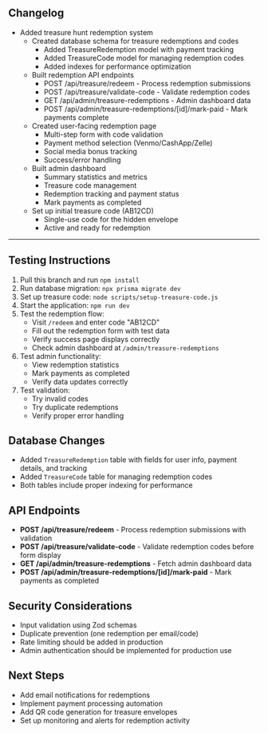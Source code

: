 ## Changelog

- Added treasure hunt redemption system
  - Created database schema for treasure redemptions and codes
    - Added TreasureRedemption model with payment tracking
    - Added TreasureCode model for managing redemption codes
    - Added indexes for performance optimization
  - Built redemption API endpoints
    - POST /api/treasure/redeem - Process redemption submissions
    - POST /api/treasure/validate-code - Validate redemption codes
    - GET /api/admin/treasure-redemptions - Admin dashboard data
    - POST /api/admin/treasure-redemptions/[id]/mark-paid - Mark payments complete
  - Created user-facing redemption page
    - Multi-step form with code validation
    - Payment method selection (Venmo/CashApp/Zelle)
    - Social media bonus tracking
    - Success/error handling
  - Built admin dashboard
    - Summary statistics and metrics
    - Treasure code management
    - Redemption tracking and payment status
    - Mark payments as completed
  - Set up initial treasure code (AB12CD)
    - Single-use code for the hidden envelope
    - Active and ready for redemption

---

## Testing Instructions

1. Pull this branch and run `npm install`
2. Run database migration: `npx prisma migrate dev`
3. Set up treasure code: `node scripts/setup-treasure-code.js`
4. Start the application: `npm run dev`
5. Test the redemption flow:
   - Visit `/redeem` and enter code "AB12CD"
   - Fill out the redemption form with test data
   - Verify success page displays correctly
   - Check admin dashboard at `/admin/treasure-redemptions`
6. Test admin functionality:
   - View redemption statistics
   - Mark payments as completed
   - Verify data updates correctly
7. Test validation:
   - Try invalid codes
   - Try duplicate redemptions
   - Verify proper error handling

## Database Changes

- Added `TreasureRedemption` table with fields for user info, payment details, and tracking
- Added `TreasureCode` table for managing redemption codes
- Both tables include proper indexing for performance

## API Endpoints

- **POST /api/treasure/redeem** - Process redemption submissions with validation
- **POST /api/treasure/validate-code** - Validate redemption codes before form display
- **GET /api/admin/treasure-redemptions** - Fetch admin dashboard data
- **POST /api/admin/treasure-redemptions/[id]/mark-paid** - Mark payments as completed

## Security Considerations

- Input validation using Zod schemas
- Duplicate prevention (one redemption per email/code)
- Rate limiting should be added in production
- Admin authentication should be implemented for production use

## Next Steps

- Add email notifications for redemptions
- Implement payment processing automation
- Add QR code generation for treasure envelopes
- Set up monitoring and alerts for redemption activity 